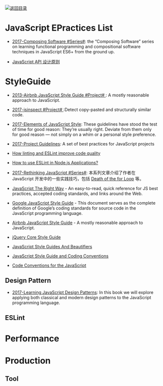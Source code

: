 [![返回目录](https://user-images.githubusercontent.com/5803001/38079637-ff0abcf0-3371-11e8-9b76-ad651620afc7.jpg)](https://github.com/wxyyxc1992/Awesome-Lists)

# JavaScript EPractices List

* [2017-Composing Software #Series#](https://parg.co/bJ4): the “Composing Software” series on learning functional programming and compositional software techniques in JavaScript ES6+ from the ground up.

* [JavaScript API 设计原则](http://jinlong.github.io/2015/08/31/secrets-of-awesome-javascript-api-design/?utm_source=tuicool)

# StyleGuide

* [2013-Airbnb JavaScript Style Guide #Project# ](https://github.com/airbnb/javascript): A mostly reasonable approach to JavaScript.

* [2017-jsinspect #Project# ](https://github.com/danielstjules/jsinspect):Detect copy-pasted and structurally similar code.

* [2017-Elements of JavaScript Style](https://medium.com/javascript-scene/elements-of-javascript-style-caa8821cb99f): These guidelines have stood the test of time for good reason: They’re usually right. Deviate from them only for good reason — not simply on a whim or a personal style preference.

* [2017-Project Guidelines](https://parg.co/bI3): A set of best practices for JavaScript projects

* [How linting and ESLint improve code quality](http://6me.us/J450)

* [How to use ESLint in Node.js Applications?](https://hackernoon.com/how-to-use-eslint-in-node-js-applications-cc4b2298ce55)

* [2017-Rethinking JavaScript #Series#](http://6me.us/Mi8op): 本系列文章介绍了作者在 JavaScript 开发中的一些实践技巧，包括 [Death of the for Loop](https://hackernoon.com/rethinking-javascript-death-of-the-for-loop-c431564c84a8) 等。

* [JavaScript The Right Way](http://jstherightway.org/) - An easy-to-read, quick reference for JS best practices, accepted coding standards, and links around the Web.

* [Google JavaScript Style Guide](https://google.github.io/styleguide/jsguide.html) - This document serves as the complete definition of Google’s coding standards for source code in the JavaScript programming language.

* [Airbnb JavaScript Style Guide](https://github.com/airbnb/javascript) - A mostly reasonable approach to JavaScript.

* [jQuery Core Style Guide](http://contribute.jquery.org/style-guide/js/)

* [JavaScript Style Guides And Beautifiers](https://addyosmani.com/blog/javascript-style-guides-and-beautifiers/)

* [JavaScript Style Guide and Coding Conventions](https://www.w3schools.com/js/js_conventions.asp)

* [Code Conventions for the JavaScript](http://javascript.crockford.com/code.html)

## Design Pattern

* [2017-Learning JavaScript Design Patterns](https://addyosmani.com/resources/essentialjsdesignpatterns/book/): In this book we will explore applying both classical and modern design patterns to the JavaScript programming language.

## ESLint

# Performance

# Production

## Tool
